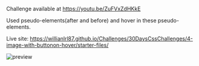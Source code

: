 Challenge available at https://youtu.be/ZuFVxZdHKkE

Used pseudo-elements(after and before) and hover in these pseudo-elements.

Live site:
https://willianlrl87.github.io/Challenges/30DaysCssChallenges/4-image-with-buttonon-hover/starter-files/

![preview](https://user-images.githubusercontent.com/114601363/207078408-f9ccd80a-caac-49c7-8518-e6ae29744ef8.gif)

